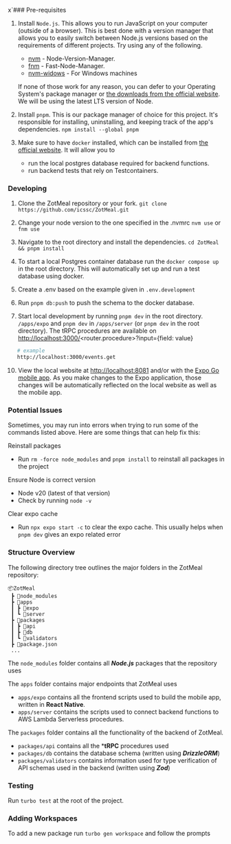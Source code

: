 x`### Pre-requisites

1. Install `Node.js`. This allows you to run JavaScript on your computer (outside of a browser).
   This is best done with a version manager that allows you to easily switch between
   Node.js versions based on the requirements of different projects.
   Try using any of the following.

   - [nvm](https://github.com/nvm-sh/nvm) - Node-Version-Manager.
   - [fnm](https://github.com/Schniz/fnm) - Fast-Node-Manager.
   - [nvm-widows](https://github.com/coreybutler/nvm-windows) - For Windows machines

   If none of those work for any reason, you can defer to your Operating System's
   package manager or [the downloads from the official website](https://nodejs.org/en/download).
   We will be using the latest LTS version of Node.

2. Install `pnpm`. This is our package manager of choice for this project.
   It's responsible for installing, uninstalling, and keeping track of the app's dependencies.
   `npm install --global pnpm`

3. Make sure to have `docker` installed, which can be installed from [the official website](https://www.docker.com/get-started/). It will allow you to
   - run the local postgres database required for backend functions.
   - run backend tests that rely on Testcontainers.

### Developing

1. Clone the ZotMeal repository or your fork.
   `git clone https://github.com/icssc/ZotMeal.git`

3. Change your node version to the one specified in the .nvmrc
   `nvm use` or `fnm use`
   
5. Navigate to the root directory and install the dependencies.
   `cd ZotMeal && pnpm install`

6. To start a local Postgres container database run the `docker compose up` in the root directory.
   This will automatically set up and run a test database using docker.

7. Create a .env based on the example given in `.env.development`

8. Run `pnpm db:push` to push the schema to the docker database.

9. Start local development by running `pnpm dev` in the root directory. `/apps/expo` and `pnpm dev` in `/apps/server` (or `pnpm dev` in the root directory).
   The tRPC procedures are available on <http://localhost:3000/><router.procedure\>?input={field: value}

```sh
   # example
   http://localhost:3000/events.get
```

10. View the local website at <http://localhost:8081> and/or with the [Expo Go mobile app](https://expo.dev/client).
   As you make changes to the Expo application, those changes will be automatically
   reflected on the local website as well as the mobile app.

### Potential Issues

Sometimes, you may run into errors when trying to run some of the commands listed above. Here are some things that can help fix this:

Reinstall packages
- Run `rm -force node_modules` and `pnpm install` to reinstall all packages in the project

Ensure Node is correct version
- Node v20 (latest of that version)
- Check by running `node -v`

Clear expo cache
- Run `npx expo start -c` to clear the expo cache. This usually helps when `pnpm dev` gives an expo related error 
### Structure Overview

The following directory tree outlines the major folders in the ZotMeal repository:

```
📦ZotMeal
 ┣ 📂node_modules
 ┣ 📂apps
 ┃ ┣ 📂expo
 ┃ ┗ 📂server
 ┣ 📂packages
 ┃ ┣ 📂api
 ┃ ┣ 📂db
 ┃ ┗ 📂validators
 ┣ 📜package.json
 ...
```

The `node_modules` folder contains all ***Node.js*** packages that the repository uses

The `apps` folder contains major endpoints that ZotMeal uses
- `apps/expo` contains all the frontend scripts used to build the mobile app, written in **React Native**.
- `apps/server` contains the scripts used to connect backend functions to AWS Lambda Serverless procedures.

The `packages` folder contains all the functionality of the backend of ZotMeal.
- `packages/api` contains all the ***tRPC** procedures used
- `packages/db` contains the database schema (written using ***DrizzleORM***)
- `packages/validators` contains information used for type verification of API schemas used in the backend (written using ***Zod***)

### Testing

Run `turbo test` at the root of the project.

### Adding Workspaces

To add a new package run `turbo gen workspace` and follow the prompts